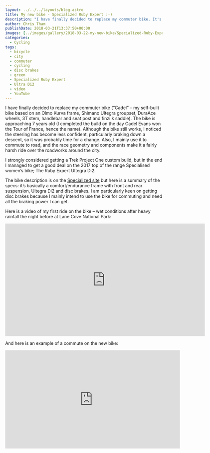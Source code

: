 ```yaml
---
layout: ../../../layouts/blog.astro
title: My new bike - Specialized Ruby Expert :-)
description: "I have finally decided to replace my commuter bike. It's the the 2017 top of the range Specialized women's bike; The Ruby Expert Ultegra Di2"
author: Chris Tham
publishDate: 2018-03-21T13:37:50+00:00
images: [../images/gallery/2018-03-22-my-new-bike/Specialized-Ruby-Expert-side-view.jpeg,../images/gallery/2018-03-22-my-new-bike/Specialized-Ruby-Expert-angled-view.jpeg]
categories:
  - Cycling
tags:
  - bicycle
  - city
  - commuter
  - cycling
  - disc brakes
  - green
  - Specialized Ruby Expert
  - Ultra Di2
  - video
  - YouTube
---
```


I have finally decided to replace my commuter bike (&#8220;Cadel&#8221; &#8211; my self-built bike based on an Olmo Kurva frame, Shimano Ultegra groupset, DuraAce wheels, 3T stem, handlebar and seat post and finzi:k saddle). The bike is approaching 7 years old (I completed the build on the day Cadel Evans won the Tour of France, hence the name). Although the bike still works, I noticed the steering has become less confident, particularly braking down a descent, so it was probably time for a change. Also, I mainly use it to commute to road, and the race geometry and components make it a fairly harsh ride over the roadworks around the city.

I strongly considered getting a Trek Project One custom build, but in the end I managed to get a good deal on the 2017 top of the range Specialised women&#8217;s bike; The Ruby Expert Ultegra Di2.

The bike description is on the [Specialized site][1] but here is a summary of the specs: it&#8217;s basically a comfort/endurance frame with front and rear suspension, Ultegra Di2 and disc brakes. I am particularly keen on getting disc brakes because I mainly intend to use the bike for commuting and need all the braking power I can get.

Here is a video of my first ride on the bike &#8211; wet conditions after heavy rainfall the night before at Lane Cove National Park:

<iframe title="vimeo-player" src="https://player.vimeo.com/video/464613622?h=a5b0757f8f" width="640" height="360" frameborder="0" allowfullscreen></iframe>

And here is an example of a commute on the new bike:
<iframe src="https://www.facebook.com/plugins/video.php?height=314&href=https%3A%2F%2Fwww.facebook.com%2Fchris1.tham%2Fvideos%2F10213582491289440%2F&show_text=false&width=560&t=0" width="560" height="314" style="border:none;overflow:hidden" scrolling="no" frameborder="0" allowfullscreen="true" allow="autoplay; clipboard-write; encrypted-media; picture-in-picture; web-share" allowFullScreen="true"></iframe>

 [1]: https://www.specialized.com/au/en/ruby-expert-ultegra-di2/p/115588?color=214379-115588
